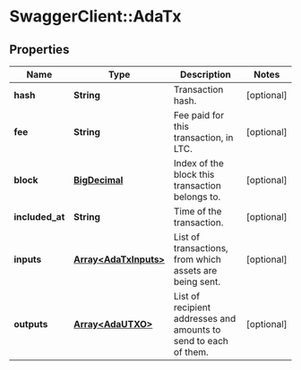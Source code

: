 # SwaggerClient::AdaTx

## Properties
Name | Type | Description | Notes
------------ | ------------- | ------------- | -------------
**hash** | **String** | Transaction hash. | [optional] 
**fee** | **String** | Fee paid for this transaction, in LTC. | [optional] 
**block** | [**BigDecimal**](BigDecimal.md) | Index of the block this transaction belongs to. | [optional] 
**included_at** | **String** | Time of the transaction. | [optional] 
**inputs** | [**Array&lt;AdaTxInputs&gt;**](AdaTxInputs.md) | List of transactions, from which assets are being sent. | [optional] 
**outputs** | [**Array&lt;AdaUTXO&gt;**](AdaUTXO.md) | List of recipient addresses and amounts to send to each of them. | [optional] 

